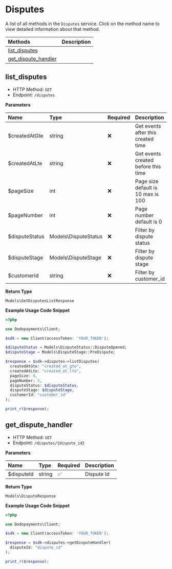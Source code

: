 # Disputes

A list of all methods in the `Disputes` service. Click on the method name to view detailed information about that method.

| Methods | Description |
| :------ | :---------- |
|[list_disputes](#list_disputes)|  |
|[get_dispute_handler](#get_dispute_handler)|  |

## list_disputes


- HTTP Method: `GET`
- Endpoint: `/disputes`

**Parameters**

| Name    | Type| Required | Description |
| :-------- | :----------| :----------| :----------|
| $createdAtGte | string | ❌ | Get events after this created time |
| $createdAtLte | string | ❌ | Get events created before this time |
| $pageSize | int | ❌ | Page size default is 10 max is 100 |
| $pageNumber | int | ❌ | Page number default is 0 |
| $disputeStatus | Models\DisputeStatus | ❌ | Filter by dispute status |
| $disputeStage | Models\DisputeStage | ❌ | Filter by dispute stage |
| $customerId | string | ❌ | Filter by customer_id |

**Return Type**

`Models\GetDisputesListResponse`

**Example Usage Code Snippet**
```php
<?php

use Dodopayments\Client;

$sdk = new Client(accessToken: 'YOUR_TOKEN');

$disputeStatus = Models\DisputeStatus::DisputeOpened;
$disputeStage = Models\DisputeStage::PreDispute;

$response = $sdk->disputes->listDisputes(
  createdAtGte: "created_at_gte",
  createdAtLte: "created_at_lte",
  pageSize: 9,
  pageNumber: 5,
  disputeStatus: $disputeStatus,
  disputeStage: $disputeStage,
  customerId: "customer_id"
);

print_r($response);
```

## get_dispute_handler


- HTTP Method: `GET`
- Endpoint: `/disputes/{dispute_id}`

**Parameters**

| Name    | Type| Required | Description |
| :-------- | :----------| :----------| :----------|
| $disputeId | string | ✅ | Dispute Id |

**Return Type**

`Models\DisputeResponse`

**Example Usage Code Snippet**
```php
<?php

use Dodopayments\Client;

$sdk = new Client(accessToken: 'YOUR_TOKEN');

$response = $sdk->disputes->getDisputeHandler(
  disputeId: "dispute_id"
);

print_r($response);
```




<!-- This file was generated by liblab | https://liblab.com/ -->